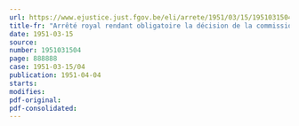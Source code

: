 ```yaml
---
url: https://www.ejustice.just.fgov.be/eli/arrete/1951/03/15/1951031504/justel
title-fr: "Arrêté royal rendant obligatoire la décision de la commission paritaire nationale de l'industrie de la coiffure, en date du 18 décembre 1950, concernant la fixation des salaires dans l'industrie de la coiffure"
date: 1951-03-15
source:
number: 1951031504
page: 888888
case: 1951-03-15/04
publication: 1951-04-04
starts:
modifies:
pdf-original:
pdf-consolidated:
---
```


